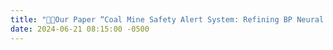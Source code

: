 ```yaml
---
title: "🎉🎉Our Paper “Coal Mine Safety Alert System: Refining BP Neural Network with Genetic Algorithm Optimization” was accepted by ICIC2024 (CCF-C)!"
date: 2024-06-21 08:15:00 -0500
---
```

